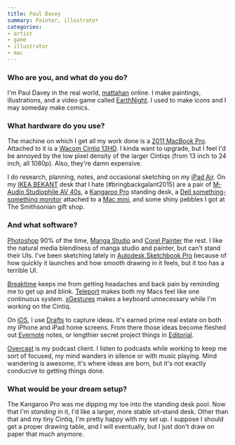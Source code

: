```yaml
---
title: Paul Davey
summary: Painter, illustrator
categories:
- artist
- game
- illustrator
- mac
---
```


### Who are you, and what do you do?

I'm Paul Davey in the real world, [mattahan](http://www.mattahan.com/ "Paul's website.") online. I make paintings, illustrations, and a video game called [EarthNight][]. I used to make icons and I may someday make comics. 

### What hardware do you use?

The machine on which I get all my work done is a [2011 MacBook Pro][macbook-pro]. Attached to it is a [Wacom Cintiq 13HD][cintiq]. I kinda want to upgrade, but I feel I'd be annoyed by the low pixel density of the larger Cintiqs (from 13 inch to 24 inch, all 1080p). Also, they're damn expensive.

I do research, planning, notes, and occasional sketching on my [iPad Air][ipad-air]. On my [IKEA BEKANT][bekant] desk that I hate (#bringbackgalant2015) are a pair of [M-Audio Studiophile AV 40s][studiophile-av-40], a [Kangaroo Pro][kangaroo-pro] standing desk, a [Dell something-something monitor][ultrasharp-u2713hm] attached to a [Mac mini][mac-mini], and some shiny pebbles I got at The Smithsonian gift shop. 

### And what software?

[Photoshop][] 90% of the time, [Manga Studio][manga-studio] and [Corel Painter][painter] the rest. I like the natural media blendiness of manga studio and painter, but can't stand their UIs. I've been sketching lately in [Autodesk Sketchbook Pro][sketchbook-pro] because of how quickly it launches and how smooth drawing in it feels, but it too has a terrible UI. 

[Breaktime][] keeps me from getting headaches and back pain by reminding me to get up and blink. [Teleport][] makes both my Macs feel like one continuous system. [xGestures][] makes a keyboard unnecessary while I'm working on the Cintiq.

On [iOS][], I use [Drafts][drafts-ios] to capture ideas. It's earned prime real estate on both my iPhone and iPad home screens. From there those ideas become fleshed out [Evernote][] notes, or lengthier secret project things in [Editorial][editorial-ios]. 

[Overcast][overcast-ios] is my podcast client. I listen to podcasts while working to keep me sort of focused, my mind wanders in silence or with music playing. Mind wandering is awesome, it's where ideas are born, but it's not exactly conducive to getting things done. 

### What would be your dream setup?

The Kangaroo Pro was me dipping my toe into the standing desk pool. Now that I'm *standing* in it, I'd like a larger, more stable sit-stand desk. Other than that and my tiny Cintiq, I'm pretty happy with my set up. I suppose I should get a proper drawing table, and I will eventually, but I just don't draw on paper that much anymore.

[ultrasharp-u2713hm]: http://accessories.ap.dell.com/sna/productdetail.aspx?c=au&cs=audhs1&l=en&redirect=1&s=dhs&sku=210-40773 "A 27 inch LCD monitor"
[ipad-air]: https://en.wikipedia.org/wiki/IPad_Air "A tablet device."
[studiophile-av-40]: http://www.m-audio.com/products/en_us/StudiophileAV40.html "Desktop speakers."
[macbook-pro]: https://www.apple.com/macbook-pro/ "A laptop."
[mac-mini]: https://www.apple.com/mac-mini/ "A small desktop computer."
[cintiq]: https://www.wacom.com/en/us/cintiq "A computer screen you can draw on."
[bekant]: http://www.ikea.com/us/en/catalog/products/S19022530/ "A desk."
[kangaroo-pro]: https://www.ergodesktop.com/content/kangaroo-pro "An adjustable height desk."
[ios]: https://www.apple.com/ios/ios-10/ "A mobile operating system."
[teleport]: https://www.macupdate.com/app/mac/14042/teleport "Control multiple Macs with a single keyboard and mouse."
[sketchbook-pro]: https://www.autodesk.com/products/sketchbook-pro/overview "A drawing/illustration tool."
[overcast-ios]: https://itunes.apple.com/us/app/overcast-podcast-player/id888422857 "A podcast app."
[manga-studio]: http://my.smithmicro.com/manga-studio-5.html "Comic and manga creation software."
[drafts-ios]: https://agiletortoise.com/drafts/ "A note taking app."
[xgestures]: http://briankendall.net/xGestures/index.htm "Mac software for creating custom mouse gestures."
[earthnight]: http://www.cleaversoft.com/ "An endless runner video game."
[editorial-ios]: http://omz-software.com/editorial/ "A Markdown-powered text app."
[evernote]: https://evernote.com/ "Online software for capturing notes."
[breaktime]: https://itunes.apple.com/us/app/breaktime/id427475982 "A Mac tool that reminds you to take regular breaks.."
[painter]: https://www.painterartist.com/en/product/paint-program/ "Digital art software."
[photoshop]: https://www.adobe.com/products/photoshop.html "A bitmap image editor."
